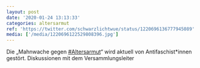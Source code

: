 ```yaml
---
layout: post
date: '2020-01-24 13:13:33'
categories: altersarmut
ref: 'https://twitter.com/schwarzlichtwue/status/1220696136777945089'
media: ['/media/1220696122529808396.jpg']
---
```

Die „Mahnwache gegen [#Altersarmut](/t/altersarmut)“ wird aktuell von Antifaschist\*innen gestört. Diskussionen mit dem Versammlungsleiter 